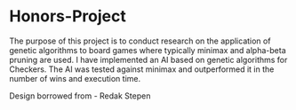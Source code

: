 # Honors-Project
The purpose of this project is to conduct research on the application of genetic algorithms to board games where typically minimax 
and alpha-beta pruning are used.  I have implemented an AI based on genetic algorithms for Checkers.  The AI was tested against 
minimax and outperformed it in the number of wins and execution time.

Design borrowed from - Redak Stepen 

